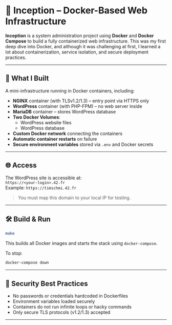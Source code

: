# 🧱 Inception – Docker-Based Web Infrastructure

**Inception** is a system administration project using **Docker** and **Docker Compose** to build a fully containerized web infrastructure. This was my first deep dive into Docker, and although it was challenging at first, I learned a lot about containerization, service isolation, and secure deployment practices.

---

## 🧠 What I Built

A mini-infrastructure running in Docker containers, including:

- **NGINX** container (with TLSv1.2/1.3) – entry point via HTTPS only
- **WordPress** container (with PHP-FPM) – no web server inside
- **MariaDB** container – stores WordPress database
- **Two Docker Volumes**:
  - WordPress website files
  - WordPress database
- **Custom Docker network** connecting the containers
- **Automatic container restarts** on failure
- **Secure environment variables** stored via `.env` and Docker secrets

---

## 🌐 Access

The WordPress site is accessible at:  
`https://<your-login>.42.fr`  
Example: `https://timschmi.42.fr`

> You must map this domain to your local IP for testing.

---

## 🛠️ Build & Run

```bash
make
```

This builds all Docker images and starts the stack using `docker-compose`.

To stop:
```bash
docker-compose down
```

---

## 🔐 Security Best Practices

- No passwords or credentials hardcoded in Dockerfiles
- Environment variables loaded securely
- Containers do not run infinite loops or hacky commands
- Only secure TLS protocols (v1.2/1.3) accepted

---
